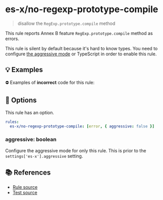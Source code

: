 # es-x/no-regexp-prototype-compile
> disallow the `RegExp.prototype.compile` method

This rule reports Annex B feature `RegExp.prototype.compile` method as errors.

This rule is silent by default because it's hard to know types. You need to configure [the aggressive mode](../#the-aggressive-mode) or TypeScript in order to enable this rule.

## 💡 Examples

⛔ Examples of **incorrect** code for this rule:

<eslint-playground type="bad" code="/*eslint es-x/no-regexp-prototype-compile: [error, { aggressive: true }] */
foo.compile()
" />

## 🔧 Options

This rule has an option.

```yml
rules:
  es-x/no-regexp-prototype-compile: [error, { aggressive: false }]
```

### aggressive: boolean

Configure the aggressive mode for only this rule.
This is prior to the `settings['es-x'].aggressive` setting.

## 📚 References

- [Rule source](https://github.com/ota-meshi/eslint-plugin-es-x/blob/master/lib/rules/no-regexp-prototype-compile.js)
- [Test source](https://github.com/ota-meshi/eslint-plugin-es-x/blob/master/tests/lib/rules/no-regexp-prototype-compile.js)
